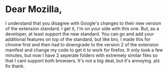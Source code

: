 # Dear Mozilla,
I understand that you disagree with Google's changes to their new version of the extension standard. I get it, I'm on your side with this one. But, as a developer, at least support the new standard. You can go and add your additional features on top of the standard, but like bro, I made this for chrome first and then had to downgrade to the version 2 of the extension manifest and change my code to get it to work for firefox. It only took a few minutes, but now I have 2 seperate folders with extremely similar files so that I cant support both browsers. It's not a big deal, but it's annoying. plz fix thank.
